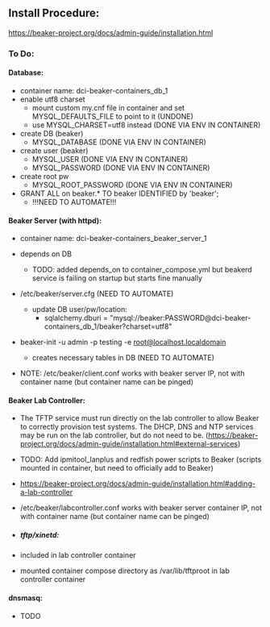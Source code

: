 ## Install Procedure:  
https://beaker-project.org/docs/admin-guide/installation.html

### To Do:

#### Database:
- container name: dci-beaker-containers_db_1
- enable utf8 charset
	+ mount custom my.cnf file in container and set MYSQL_DEFAULTS_FILE to point to it (UNDONE)
	+ use MYSQL_CHARSET=utf8 instead (DONE VIA ENV IN CONTAINER)
- create DB (beaker)
	+ MYSQL_DATABASE (DONE VIA ENV IN CONTAINER)
- create user (beaker)
	+ MYSQL_USER (DONE VIA ENV IN CONTAINER)
	+ MYSQL_PASSWORD (DONE VIA ENV IN CONTAINER)
- create root pw
	+ MYSQL_ROOT_PASSWORD (DONE VIA ENV IN CONTAINER)
- GRANT ALL on beaker.* TO beaker IDENTIFIED by 'beaker';
	+ !!!NEED TO AUTOMATE!!!

#### Beaker Server (with httpd):
- container name: dci-beaker-containers_beaker_server_1
- depends on DB
	+ TODO: added depends_on to container_compose.yml but beakerd service is failing on startup but starts fine manually
- /etc/beaker/server.cfg (NEED TO AUTOMATE)
	+ update DB user/pw/location:
		* sqlalchemy.dburi = "mysql://beaker:PASSWORD@dci-beaker-containers_db_1/beaker?charset=utf8"
- beaker-init -u admin -p testing -e root@localhost.localdomain
	+ creates necessary tables in DB (NEED TO AUTOMATE)

- NOTE: /etc/beaker/client.conf works with beaker server IP, not with container name (but container name can be pinged)

#### Beaker Lab Controller:
- The TFTP service must run directly on the lab controller to allow Beaker to correctly provision test systems. The DHCP, DNS and NTP services may be run on the lab controller, but do not need to be. (https://beaker-project.org/docs/admin-guide/installation.html#external-services)
- TODO: Add ipmitool_lanplus and redfish power scripts to Beaker (scripts mounted in container, but need to officially add to Beaker)
- https://beaker-project.org/docs/admin-guide/installation.html#adding-a-lab-controller

- /etc/beaker/labcontroller.conf works with beaker server container IP, not with container name (but container name can be pinged)

- ##### tftp/xinetd:
- included in lab controller container
- mounted container compose directory as /var/lib/tftproot in lab controller container

#### dnsmasq:
- TODO
